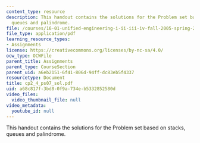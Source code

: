 ```yaml
---
content_type: resource
description: This handout contains the solutions for the Problem set based on stacks,
  queues and palindrome.
file: /courses/16-01-unified-engineering-i-ii-iii-iv-fall-2005-spring-2006/a68c817f3bd80f9a734eb5332852580d_cp2_4_ps07_sol.pdf
file_type: application/pdf
learning_resource_types:
- Assignments
license: https://creativecommons.org/licenses/by-nc-sa/4.0/
ocw_type: OCWFile
parent_title: Assignments
parent_type: CourseSection
parent_uid: a6eb2151-6f41-806d-94ff-dc83eb5f4337
resourcetype: Document
title: cp2_4_ps07_sol.pdf
uid: a68c817f-3bd8-0f9a-734e-b5332852580d
video_files:
  video_thumbnail_file: null
video_metadata:
  youtube_id: null
---
```

This handout contains the solutions for the Problem set based on stacks, queues and palindrome.